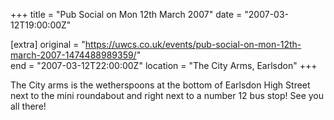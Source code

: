 +++
title = "Pub Social on Mon 12th March 2007"
date = "2007-03-12T19:00:00Z"

[extra]
original = "https://uwcs.co.uk/events/pub-social-on-mon-12th-march-2007-1474488989359/"    
end = "2007-03-12T22:00:00Z"
location = "The City Arms, Earlsdon"
+++

The City arms is the wetherspoons at the bottom of Earlsdon High Street next to the mini roundabout and right next to a number 12 bus stop\! See you all there\!

